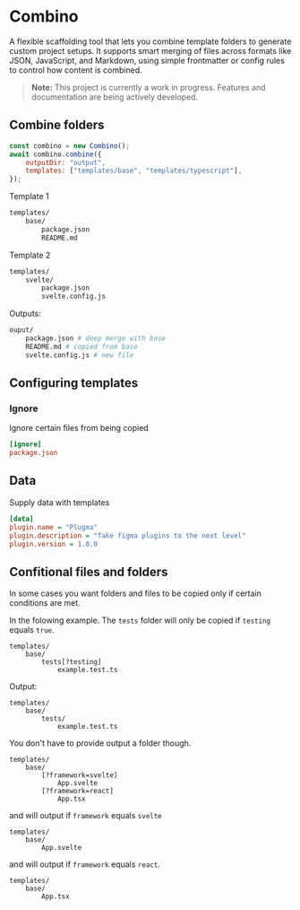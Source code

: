 # Combino

A flexible scaffolding tool that lets you combine template folders to generate custom project setups. It supports smart merging of files across formats like JSON, JavaScript, and Markdown, using simple frontmatter or config rules to control how content is combined.

> **Note:** This project is currently a work in progress. Features and documentation are being actively developed.

## Combine folders

```js
const combino = new Combino();
await combino.combine({
    outputDir: "output",
    templates: ["templates/base", "templates/typescript"],
});
```

Template 1

```bash
templates/
    base/
        package.json
        README.md
```

Template 2

```bash
templates/
    svelte/
        package.json
        svelte.config.js
```

Outputs:

```bash
ouput/
    package.json # deep merge with base
    README.md # copied from base
    svelte.config.js # new file
```

## Configuring templates

### Ignore

Ignore certain files from being copied

```ini
[ignore]
package.json
```

## Data

Supply data with templates

```ini
[data]
plugin.name = "Plugma"
plugin.description = "Take figma plugins to the next level"
plugin.version = 1.0.0
```

## Confitional files and folders

In some cases you want folders and files to be copied only if certain conditions are met.

In the folowing example. The `tests` folder will only be copied if `testing` equals `true`.

```
templates/
    base/
        tests[?testing]
            example.test.ts
```

Output:

```
templates/
    base/
        tests/
            example.test.ts
```

You don't have to provide output a folder though.

```
templates/
    base/
        [?framework=svelte]
            App.svelte
        [?framework=react]
            App.tsx
```

and will output if `framework` equals `svelte`

```
templates/
    base/
        App.svelte
```

and will output if `framework` equals `react`.

```
templates/
    base/
        App.tsx
```
